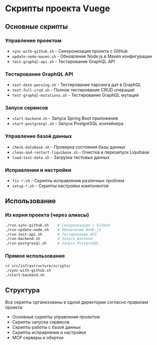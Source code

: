 # Скрипты проекта Vuege

## Основные скрипты

### Управление проектом
- `sync-with-github.sh` - Синхронизация проекта с GitHub
- `update-node-maven.sh` - Обновление Node.js в Maven конфигурации
- `test-graphql-api.sh` - Тестирование GraphQL API

### Тестирование GraphQL API
- `test-date-parsing.sh` - Тестирование парсинга дат в GraphQL
- `test-full-crud.sh` - Полное тестирование CRUD операций
- `test-graphql-mutations.sh` - Тестирование GraphQL мутаций

### Запуск сервисов
- `start-backend.sh` - Запуск Spring Boot приложения
- `start-postgresql.sh` - Запуск PostgreSQL контейнера

### Управление базой данных
- `check-database.sh` - Проверка состояния базы данных
- `clean-and-restart-liquibase.sh` - Очистка и перезапуск Liquibase
- `load-test-data.sh` - Загрузка тестовых данных

### Исправления и настройки
- `fix-*.sh` - Скрипты исправления различных проблем
- `setup-*.sh` - Скрипты настройки компонентов

## Использование

### Из корня проекта (через алиасы)
```bash
./run-sync-github.sh    # Синхронизация с GitHub
./run-update-node.sh    # Обновление Node.js
./run-test-api.sh       # Тестирование API
./run-backend.sh        # Запуск Backend
./run-postgresql.sh     # Запуск PostgreSQL
```

### Прямое использование
```bash
cd src/infrastructure/scripts/
./sync-with-github.sh
./start-backend.sh
```

## Структура

Все скрипты организованы в одной директории согласно правилам проекта:
- Основные скрипты управления проектом
- Скрипты запуска сервисов
- Скрипты работы с базой данных
- Скрипты исправления и настройки
- MCP серверы и обертки
